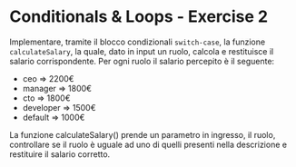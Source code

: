 # Conditionals & Loops - Exercise 2

Implementare, tramite il blocco condizionali `switch-case`, la funzione `calculateSalary`, la quale, dato in input un ruolo, calcola e restituisce il salario corrispondente.
Per ogni ruolo il salario percepito è il seguente:

- ceo => 2200€
- manager => 1800€
- cto => 1800€
- developer => 1500€
- default => 1000€

 La funzione calculateSalary() prende un parametro in ingresso, il ruolo, controllare se il ruolo è uguale ad uno di quelli presenti nella descrizione e restituire il salario corretto.


